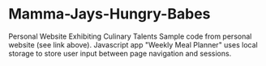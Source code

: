 # Mamma-Jays-Hungry-Babes
Personal Website Exhibiting Culinary Talents
Sample code from personal website (see link above).
Javascript app "Weekly Meal Planner" uses local storage to store user input between page navigation and sessions.
